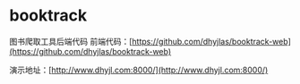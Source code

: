 # booktrack
图书爬取工具后端代码
前端代码：[https://github.com/dhyjlas/booktrack-web](https://github.com/dhyjlas/booktrack-web)

演示地址：[http://www.dhyjl.com:8000/](http://www.dhyjl.com:8000/)
